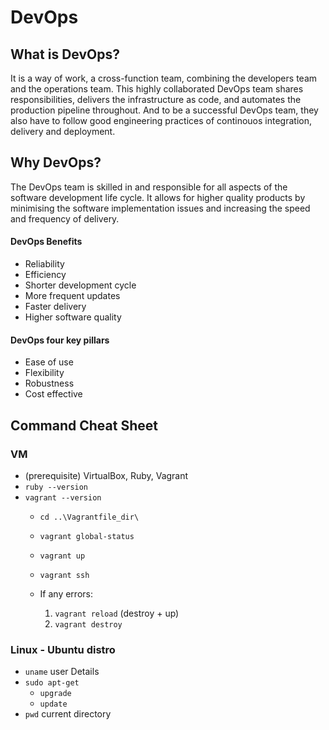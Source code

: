 # DevOps
## What is DevOps?  
It is a way of work, a cross-function team, combining the developers team
and the operations team. This highly collaborated DevOps team shares
responsibilities, delivers the infrastructure as code, and automates the
production pipeline throughout. And to be a successful DevOps team, they also have to follow good engineering practices of continouos integration, delivery and deployment.

## Why DevOps?  
The DevOps team is skilled in and responsible for all aspects of the software development life cycle. It allows for higher quality products by minimising the software implementation issues and increasing the speed and frequency of delivery. 

#### DevOps Benefits
- Reliability
- Efficiency
- Shorter development cycle
- More frequent updates
- Faster delivery
- Higher software quality

#### DevOps four key pillars
- Ease of use
- Flexibility
- Robustness
- Cost effective


## Command Cheat Sheet
### VM
- (prerequisite) VirtualBox, Ruby, Vagrant
- `ruby --version`
- `vagrant --version`
    - `cd ..\Vagrantfile_dir\`
    - `vagrant global-status`
    - `vagrant up`
    - `vagrant ssh`

    - If any errors:
        1. `vagrant reload` (destroy + up)
        2. `vagrant destroy` 
### Linux - Ubuntu distro
- `uname`                   user Details
- `sudo apt-get`    
    - `upgrade`             
    - `update`              
- `pwd`                     current directory



